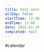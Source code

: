 ```yaml
---
title: test note
allDay: false
startTime: 12:30
endTime: 13:00
date: 2025-01-10
completed: null
---
```

#calendar